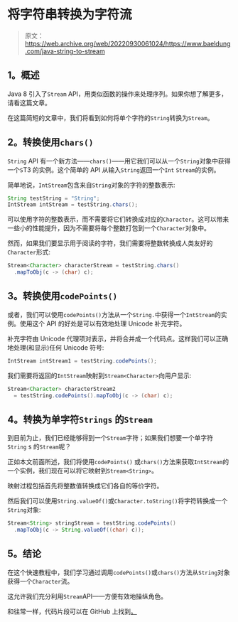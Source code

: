# 将字符串转换为字符流

> 原文：<https://web.archive.org/web/20220930061024/https://www.baeldung.com/java-string-to-stream>

## 1。概述

Java 8 引入了`Stream` API，用类似函数的操作来处理序列。如果你想了解更多，请看这篇文章。

在这篇简短的文章中，我们将看到如何将单个字符的`String`转换为`Stream`。

## 2。转换使用`chars()`

`String` API 有一个新方法——`chars()`——用它我们可以从一个`String`对象中获得一个`S`T3 的实例。这个简单的 API 从输入`String`返回一个`Int` `Stream`的实例。

简单地说，`IntStream`包含来自`String`对象的字符的整数表示:

```java
String testString = "String";
IntStream intStream = testString.chars();
```

可以使用字符的整数表示，而不需要将它们转换成对应的`Character`。这可以带来一些小的性能提升，因为不需要将每个整数打包到一个`Character`对象中。

然而，如果我们要显示用于阅读的字符，我们需要将整数转换成人类友好的`Character`形式:

```java
Stream<Character> characterStream = testString.chars()
  .mapToObj(c -> (char) c);
```

## 3。转换使用`codePoints()`

或者，我们可以使用`codePoints()`方法从一个`String.`中获得一个`IntStream`的实例。使用这个 API 的好处是可以有效地处理 Unicode 补充字符。

补充字符由 Unicode 代理项对表示，并将合并成一个代码点。这样我们可以正确地处理(和显示)任何 Unicode 符号:

```java
IntStream intStream1 = testString.codePoints();
```

我们需要将返回的`IntStream`映射到`Stream<Character>`向用户显示:

```java
Stream<Character> characterStream2 
  = testString.codePoints().mapToObj(c -> (char) c); 
```

## 4。转换为单字符`Strings` 的`Stream`

到目前为止，我们已经能够得到一个`Stream`字符；如果我们想要一个单字符`String` s 的`Stream`呢？

正如本文前面所述，我们将使用`codePoints()` 或`chars()`方法来获取`IntStream`的一个实例，我们现在可以将它映射到`Stream<String>`。

映射过程包括首先将整数值转换成它们各自的等价字符。

然后我们可以使用`String.valueOf()`或`Character.toString()`将字符转换成一个`String`对象:

```java
Stream<String> stringStream = testString.codePoints()
  .mapToObj(c -> String.valueOf((char) c));
```

## 5。结论

在这个快速教程中，我们学习通过调用`codePoints()`或`chars()`方法从`String`对象获得一个`Character`流。

这允许我们充分利用`Stream`API——方便有效地操纵角色。

和往常一样，代码片段可以在 GitHub 上找到[。](https://web.archive.org/web/20221206051324/https://github.com/eugenp/tutorials/tree/master/core-java-modules/core-java-string-conversions)
